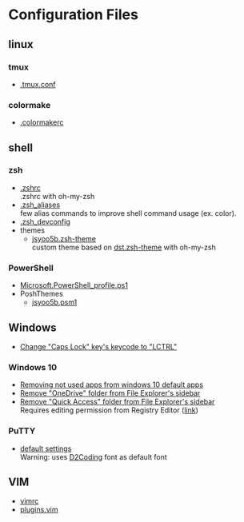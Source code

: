 # Configuration Files

## linux

### tmux
* [.tmux.conf](./linux/tmux/.tmux.conf)

### colormake
* [.colormakerc](./linux/colormake/.colormakerc)

## shell

### zsh
* [.zshrc](./shell/zsh/zshrc)  
  .zshrc with oh-my-zsh
* [.zsh_aliases](./shell/zsh/zsh_aliases)  
  few alias commands to improve shell command usage (ex. color).
* [.zsh_devconfig](./shell/zsh/zsh_devconfig)
* themes
  * [jsyoo5b.zsh-theme](./shell/zsh/themes/jsyoo5b.zsh-theme)  
    custom theme based on [dst.zsh-theme](https://github.com/robbyrussell/oh-my-zsh/blob/master/themes/dst.zsh-theme) with oh-my-zsh  

### PowerShell
* [Microsoft.PowerShell_profile.ps1](./shell/PowerShell/Profile/Microsoft.PowerShell_profile.ps1)
* PoshThemes
  * [jsyoo5b.psm1](./shell/PowerShell/Profile/PoshThemes/jsyoo5b.psm1)

## Windows
* [Change "Caps Lock" key's keycode to "LCTRL"](./Windows/caps_lock_to_control.reg)

### Windows 10
* [Removing not used apps from windows 10 default apps](./Windows/Windows%2010/Remove_unnecessary_programs.ps1)
* [Remove "OneDrive" folder from File Explorer's sidebar](./Windows/Window%2010/Remove_OneDrive_From_SIdebar.reg)
* [Remove "Quick Access" folder from File Explorer's sidebar](./Windows/Windows%2010/Remove_Quick_access_From_Sidebar.reg)  
  Requires editing permission from Registry Editor ([link](http://www.windowscentral.com/how-remove-quick-access-file-explorer-windows-10))

### PuTTY
* [default settings](./Windows/PuTTY/PuTTY%20default%20settings.reg)  
  Warning: uses [D2Coding](https://github.com/naver/d2codingfont) font as default font

## VIM
* [vimrc](./VIM/vimrc)
* [plugins.vim](./VIM/plugins.vim)

